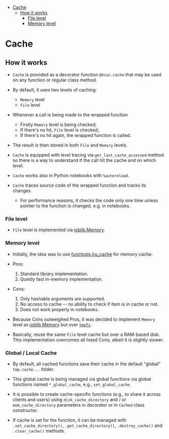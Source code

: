 <!--ts-->
   * [Cache](#cache)
      * [How it works](#how-it-works)
         * [File level](#file-level)
         * [Memory level](#memory-level)



<!--te-->
# Cache

## How it works

- `Cache` is provided as a decorator function `@hcac.cache` that may be used on
  any function or regular class method.

- By default, it uses two levels of caching:
  - `Memory` level
  - `File` level

- Whenever a call is being made to the wrapped function
  - Firstly `Memory` level is being checked;
  - If there's no hit, `File` level is checked;
  - If there's no hit again, the wrapped function is called.

- The result is then stored in both `File` and `Memory` levels.

- `Cache` is equipped with level tracing via `get_last_cache_accessed` method so
  there is a way to understand if the call hit the cache and on which level.

- `Cache` works also in Python notebooks with `%autoreload`.
- `Cache` traces source code of the wrapped function and tracks its changes
  - For performance reasons, it checks the code only one time unless pointer to
    the function is changed, e.g. in notebooks.

### File level

- `File` level is implemented via
  [joblib.Memory](https://joblib.readthedocs.io/en/latest/generated/joblib.Memory.html).

### Memory level

- Initially, the idea was to use
  [functools.lru_cache](https://docs.python.org/3/library/functools.html#functools.lru_cache)
  for memory cache.

- Pros:

  1. Standard library implementation.
  2. Quietly fast in-memory implementation.

- Cons:

  1. Only hashable arguments are supported.
  2. No access to cache -- no ability to check if item is in cache or not.
  3. Does not work properly in notebooks.

- Because Cons outweighed Pros, it was decided to implement `Memory` level as
  [joblib.Memory](https://joblib.readthedocs.io/en/latest/generated/joblib.Memory.html)
  but over [`tmpfs`](https://uk.wikipedia.org/wiki/Tmpfs).
- Basically, reuse the same `File` level cache but over a RAM-based disk. This
  implementation overcomes all listed Cons, albeit it is slightly slower.

### Global / Local Cache

- By default, all cached functions save their cache in the default "global" `tmp.cache...` folder.

- This global cache is being managed via global functions via global functions named `*_global_cache`, e.g., `set_global_cache`.

- It is possible to create cache-specific functions (e.g., to share it across clients and users) using `disk_cache_directory` and / or `mem_cache_directory` parameters in decorator or in `Cached` class constructor.

- If cache is set for the function, it can be managed with `.set_cache_directory()`, `.get_cache_directory()`, `.destroy_cache()` and `.clear_cache()` methods.
